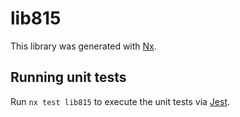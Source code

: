 # lib815

This library was generated with [Nx](https://nx.dev).

## Running unit tests

Run `nx test lib815` to execute the unit tests via [Jest](https://jestjs.io).
